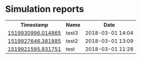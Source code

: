 Simulation reports
==================
<table>
  <tr>
    <th>Timestamp</th>
    <th>Name</th>
    <th>Date</th>
  </tr>
  <tr>
    <td><a href="/reports/1519930996.014865">1519930996.014865</a></td>
    <td>test3</td>
    <td>2018-03-01 14:04</td>
  </tr>
  <tr>
    <td><a href="/reports/1519927646.381885">1519927646.381885</a></td>
    <td>test2</td>
    <td>2018-03-01 13:09</td>
  </tr>
  <tr>
    <td><a href="/reports/1519921595.931751">1519921595.931751</a></td>
    <td>test</td>
    <td>2018-03-01 11:28</td>
  </tr>
</table>
